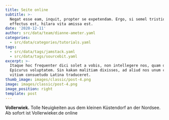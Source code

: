 ```yaml
---
title: Seite online
subtitle: >-
  Negat esse eam, inquit, propter se expetendam. Ergo, si semel tristior
  effectus est, hilara vita amissa est.
date: '2020-12-11'
author: src/data/team/dianne-ameter.yaml
categories:
  - src/data/categories/tutorials.yaml
tags:
  - src/data/tags/jamstack.yaml
  - src/data/tags/sourcebit.yaml
excerpt: >-
  Itaque hoc frequenter dici solet a vobis, non intellegere nos, quam dicat
  Epicurus voluptatem. Sin kakan malitiam dixisses, ad aliud nos unum certum
  vitium consuetudo Latina traduceret.
thumb_image: images/classic/post-4.png
image: images/classic/post-4.png
image_position: right
template: post
---
```

**Vollerwiek.** Tolle Neuigkeiten aus dem kleinen Küstendorf an der Nordsee. Ab sofort ist Vollerwieker.de online
